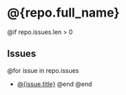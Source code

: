# @{repo.full_name}

@if repo.issues.len > 0
## Issues
@for issue in repo.issues
- [@{issue.title}](../issues/@{issue.name})
@end
@end